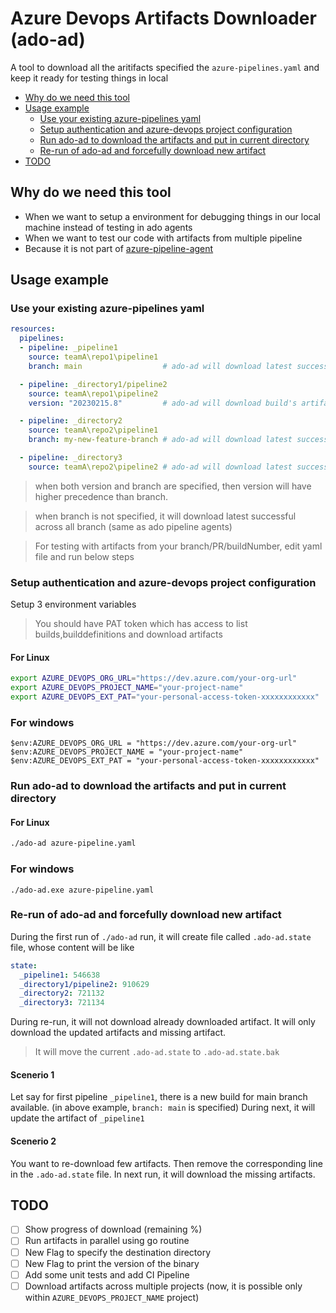 # Azure Devops Artifacts Downloader (ado-ad)

A tool to download all the aritifacts specified the `azure-pipelines.yaml` and keep it ready for testing things in local

- [Why do we need this tool](#why-do-we-need-this-tool)
- [Usage example](#usage-example)
  * [Use your existing azure-pipelines yaml](#use-your-existing-azure-pipelines-yaml)
  * [Setup authentication and azure-devops project configuration](#setup-authentication-and-azure-devops-project-configuration)
  * [Run ado-ad to download the artifacts and put in current directory](#run-ado-ad-to-download-the-artifacts-and-put-in-current-directory)
  * [Re-run of ado-ad and forcefully download new artifact](#re-run-of-ado-ad-and-forcefully-download-new-artifact)
- [TODO](#todo)

## Why do we need this tool
- When we want to setup a environment for debugging things in our local machine instead of testing in ado agents
- When we want to test our code with artifacts from multiple pipeline
- Because it is not part of [azure-pipeline-agent](https://github.com/microsoft/azure-pipelines-agent/issues/2479)

## Usage example

### Use your existing azure-pipelines yaml
```yaml
resources:
  pipelines:
  - pipeline: _pipeline1
    source: teamA\repo1\pipeline1
    branch: main                  # ado-ad will download latest successful build artifact of branch main and put in _pipeline1 directory

  - pipeline: _directory1/pipeline2
    source: teamA\repo1\pipeline2
    version: "20230215.8"         # ado-ad will download build's artifact from run id "20230215.8" and put in _directory1/pipeline2 directory

  - pipeline: _directory2
    source: teamA\repo2\pipeline1
    branch: my-new-feature-branch # ado-ad will download latest successful build artifact of branch my-new-feature-branch and put in _directory2 directory

  - pipeline: _directory3
    source: teamA\repo2\pipeline2 # ado-ad will download latest successful build artifact across all branch and put in _directory3 directory
```

> when both version and branch are specified, then version will have higher precedence than branch.

> when branch is not specified, it will download latest successful across all branch (same as ado pipeline agents)

> For testing with artifacts from your branch/PR/buildNumber, edit yaml file and run below steps

### Setup authentication and azure-devops project configuration
Setup 3 environment variables

> You should have PAT token which has access to list builds,builddefinitions and download artifacts

#### For Linux
```sh
export AZURE_DEVOPS_ORG_URL="https://dev.azure.com/your-org-url"
export AZURE_DEVOPS_PROJECT_NAME="your-project-name"
export AZURE_DEVOPS_EXT_PAT="your-personal-access-token-xxxxxxxxxxxx"
```

### For windows
```pwsh
$env:AZURE_DEVOPS_ORG_URL = "https://dev.azure.com/your-org-url"
$env:AZURE_DEVOPS_PROJECT_NAME = "your-project-name"
$env:AZURE_DEVOPS_EXT_PAT = "your-personal-access-token-xxxxxxxxxxxx"
```

### Run ado-ad to download the artifacts and put in current directory

#### For Linux
```sh
./ado-ad azure-pipeline.yaml
```
### For windows
```pwsh
./ado-ad.exe azure-pipeline.yaml
```

### Re-run of ado-ad and forcefully download new artifact
During the first run of `./ado-ad` run, it will create file called `.ado-ad.state` file, whose content will be like
```yaml
state:
  _pipeline1: 546638
  _directory1/pipeline2: 910629
  _directory2: 721132
  _directory3: 721134
```
During re-run, it will not download already downloaded artifact. It will only download the updated artifacts and missing artifact.

> It will move the current `.ado-ad.state` to `.ado-ad.state.bak`

#### Scenerio 1
Let say for first pipeline `_pipeline1`, there is a new build for main branch available. (in above example, `branch: main` is specified)
During next, it will update the artifact of `_pipeline1`
#### Scenerio 2
You want to re-download few artifacts. Then remove the corresponding line in the `.ado-ad.state` file. In next run, it will download the missing artifacts.

## TODO
- [ ] Show progress of download (remaining %)
- [ ] Run artifacts in parallel using go routine
- [ ] New Flag to specify the destination directory
- [ ] New Flag to print the version of the binary
- [ ] Add some unit tests and add CI Pipeline
- [ ] Download artifacts across multiple projects (now, it is possible only within `AZURE_DEVOPS_PROJECT_NAME` project)